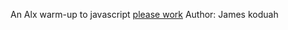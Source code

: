 An Alx warm-up to javascript
[please work](https://s3.amazonaws.com/intranet-projects-files/holbertonschool-higher-level_programming+/303/Javascript-535.png.jpeg)
Author: James koduah
